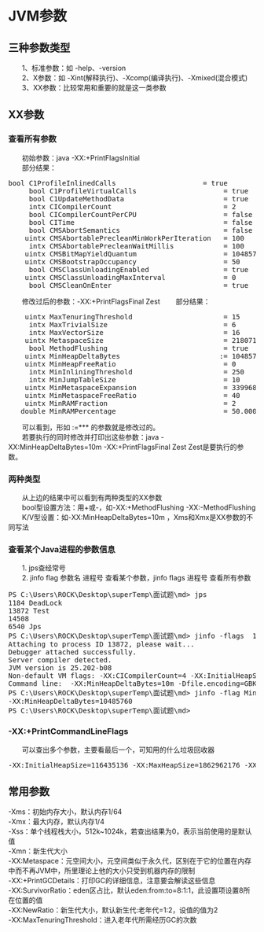 # JVM参数
## 三种参数类型
&emsp;&emsp;1、标准参数：如 -help、-version   
&emsp;&emsp;2、X参数：如 -Xint(解释执行)、-Xcomp(编译执行)、-Xmixed(混合模式)   
&emsp;&emsp;3、XX参数：比较常用和重要的就是这一类参数
## XX参数
### 查看所有参数
&emsp;&emsp;初始参数：java -XX:+PrintFlagsInitial     
&emsp;&emsp;部分结果：
<pre>
bool C1ProfileInlinedCalls                     = true                                {C1 product}
     bool C1ProfileVirtualCalls                     = true                                {C1 product}
     bool C1UpdateMethodData                        = true                                {C1 product}
     intx CICompilerCount                           = 2                                   {product}
     bool CICompilerCountPerCPU                     = false                               {product}
     bool CITime                                    = false                               {product}
     bool CMSAbortSemantics                         = false                               {product}
    uintx CMSAbortablePrecleanMinWorkPerIteration   = 100                                 {product}
     intx CMSAbortablePrecleanWaitMillis            = 100                                 {manageable}
    uintx CMSBitMapYieldQuantum                     = 10485760                            {product}
    uintx CMSBootstrapOccupancy                     = 50                                  {product}
     bool CMSClassUnloadingEnabled                  = true                                {product}
    uintx CMSClassUnloadingMaxInterval              = 0                                   {product}
     bool CMSCleanOnEnter                           = true                                {product}
</pre>
&emsp;&emsp;修改过后的参数：-XX:+PrintFlagsFinal Zest
&emsp;&emsp;部分结果：
<pre>
    uintx MaxTenuringThreshold                      = 15                                  {product}
     intx MaxTrivialSize                            = 6                                   {product}
     intx MaxVectorSize                             = 16                                  {C2 product}
    uintx MetaspaceSize                             = 21807104                            {pd product}
     bool MethodFlushing                            = true                                {product}
    uintx MinHeapDeltaBytes                        := 10485760                            {product}
    uintx MinHeapFreeRatio                          = 0                                   {manageable}
     intx MinInliningThreshold                      = 250                                 {product}
     intx MinJumpTableSize                          = 10                                  {C2 pd product}
    uintx MinMetaspaceExpansion                     = 339968                              {product}
    uintx MinMetaspaceFreeRatio                     = 40                                  {product}
    uintx MinRAMFraction                            = 2                                   {product}
   double MinRAMPercentage                          = 50.000000                           {product}
</pre>
&emsp;&emsp;可以看到，形如 :=*** 的参数就是修改过的。   
&emsp;&emsp;若要执行的同时修改并打印出这些参数：java -XX:MinHeapDeltaBytes=10m -XX:+PrintFlagsFinal Zest  Zest是要执行的参数。   
### 两种类型
&emsp;&emsp;从上边的结果中可以看到有两种类型的XX参数  
&emsp;&emsp;bool型设置方法：用+或-，如-XX:+MethodFlushing  -XX:-MethodFlushing
&emsp;&emsp;K/V型设置：如-XX:MinHeapDeltaBytes=10m ，Xms和Xmx是XX参数的不同写法
### 查看某个Java进程的参数信息
&emsp;&emsp;1. jps查经常号  
&emsp;&emsp;2. jinfo flag 参数名 进程号 查看某个参数，jinfo flags 进程号 查看所有参数
<pre>
PS C:\Users\ROCK\Desktop\superTemp\面试题\md> jps
1184 DeadLock
13872 Test
14508
6540 Jps
PS C:\Users\ROCK\Desktop\superTemp\面试题\md> jinfo -flags  13872
Attaching to process ID 13872, please wait...
Debugger attached successfully.
Server compiler detected.
JVM version is 25.202-b08
Non-default VM flags: -XX:CICompilerCount=4 -XX:InitialHeapSize=117440512 -XX:MaxHeapSize=1864368128 -XX:MaxNewSize=621281280 -XX:MinHeapDeltaBytes=10485760 -XX:NewSize=38797312 -XX:OldSize=78643200 -XX:+UseCompressedClassPointers -XX:+UseCompressedOops -XX:+UseFastUnorderedTimeStamps -XX:-UseLargePagesIndividualAllocation -XX:+UseParallelGC
Command line:  -XX:MinHeapDeltaBytes=10m -Dfile.encoding=GBK
PS C:\Users\ROCK\Desktop\superTemp\面试题\md> jinfo -flag MinHeapDeltaBytes  13872
-XX:MinHeapDeltaBytes=10485760
PS C:\Users\ROCK\Desktop\superTemp\面试题\md>
</pre>
### -XX:+PrintCommandLineFlags
&emsp;&emsp;可以查出多个参数，主要看最后一个，可知用的什么垃圾回收器
<pre>
-XX:InitialHeapSize=116435136 -XX:MaxHeapSize=1862962176 -XX:+PrintCommandLineFlags -XX:+UseCompressedClassPointers -XX:+UseCompressedOops -XX:-UseLargePagesIndividualAllocation -XX:+UseParallelGC
</pre>
## 常用参数
-Xms：初始内存大小，默认内存1/64      
-Xmx：最大内存，默认内存1/4     
-Xss：单个线程栈大小，512k~1024k，若查出结果为0，表示当前使用的是默认值    
-Xmn：新生代大小    
-XX:Metaspace：元空间大小，元空间类似于永久代，区别在于它的位置在内存中而不再JVM中，所里理论上他的大小只受到机器内存的限制    
-XX:+PrintGCDetails：打印GC的详细信息，注意要会解读这些信息  
-XX:SurvivorRatio：eden区占比，默认eden:from:to=8:1:1，此设置项设置8所在位置的值    
-XX:NewRatio：新生代大小，默认新生代:老年代=1:2，设值的值为2   
-XX:MaxTenuringThreshold：进入老年代所需经历GC的次数  